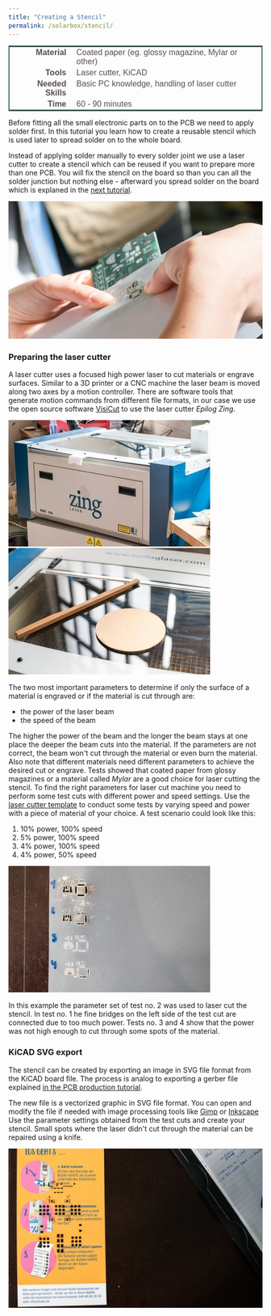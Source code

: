 ```yaml
---
title: "Creating a Stencil"
permalink: /solarbox/stencil/
---
```


<style type="text/css">
.tg  {border-collapse:collapse;border-spacing:5;border-color:#416960;border-width:2px; border-style:solid;}
.tg td{font-family:Arial, sans-serif;font-size:16px;padding:2px 10px;border-style:solid;border-width:0px;overflow:hidden;word-break:normal;border-color:#bbb;color:#594F4F;}
.tg .tg-rmb8{font-weight:bold;vertical-align:top; text-align:right;}
.tg .tg-rmb9{vertical-align:top}
.tg .tg-yw4l{font-weight:bold;vertical-align:top; text-align:right;}
.tg .tg-yw42{vertical-align:top}
</style>

<table class="tg">
  <tr>
    <td class="tg-yw4l">Material</td>
    <td class="tg-yw42">Coated paper (eg. glossy magazine, Mylar or other)</td>
  </tr>
  <tr>
    <td class="tg-rmb8">Tools</td>
    <td class="tg-rmb9">Laser cutter, KiCAD</td>
  </tr>
  <tr>
    <td class="tg-yw4l">Needed Skills<br></td>
    <td class="tg-yw42">Basic PC knowledge, handling of laser cutter</td>
  </tr>
  <tr>
    <td class="tg-rmb8">Time</td>
    <td class="tg-rmb9">60 - 90 minutes</td>
  </tr>
</table>

Before fitting all the small electronic parts on to the PCB we need to apply solder first. In this tutorial you learn how to create a reusable stencil which is used later to spread solder on to the whole board.

Instead of applying solder manually to every solder joint we use a laser cutter to create a stencil which can be reused if you want to prepare more than one PCB. You will fix the stencil on the board so than you can all the solder junction but nothing else - afterward you spread solder on the board which is explaned in the [next tutorial](/solarbox/smt_soldering).

![fitting the stencil onto the PCB](/media_files/stencil_fit.jpg)

### Preparing the laser cutter

A laser cutter uses a focused high power laser to cut materials or engrave surfaces. Similar to a 3D printer or a CNC machine the laser beam is moved along two axes by a motion controller. There are software tools that generate motion commands from different file formats, in our case we use the open source software [VisiCut](http://hci.rwth-aachen.de/visicut-download) to use the laser cutter *Epilog Zing*.

![Epilog Zing laser cutter](/media_files/epilog_zing.jpg) ![Epilog Zing laser cutter with materials](/media_files/laser_cutter_with_materials.jpg)

The two most important parameters to determine if only the surface of a material is engraved or if the material is cut through are:
- the power of the laser beam
- the speed of the beam

The higher the power of the beam and the longer the beam stays at one place the deeper the beam cuts into the material. If the parameters are not correct, the beam won't cut through the material or even burn the material. Also note that different materials need different parameters to achieve the desired cut or engrave. Tests showed that coated paper from glossy magazines or a material called *Mylar* are a good choice for laser cutting the stencil. To find the right parameters for laser cut machine you need to perform some test cuts with different power and speed settings. Use the [laser cutter template](/media_files/lasercut_test.svg) to conduct some tests by varying speed and power with a piece of material of your choice. A test scenario could look like this:

1. 10% power, 100% speed
2. 5% power, 100% speed
3. 4% power, 100% speed
4. 4% power, 50% speed

![laser cutting test with different parameters](/media_files/stencil_parametertest.jpg)

In this example the parameter set of test no. 2 was used to laser cut the stencil. In test no. 1 he fine bridges on the left side of the test cut are connected due to too much power. Tests no. 3 and 4 show that the power was not high enough to cut through some spots of the material.

### KiCAD SVG export

The stencil can be created by exporting an image in SVG file format from the KiCAD board file. The process is analog to exporting a gerber file explained [in the PCB production tutorial](pcb_production.md).

<!--
`Hier noch Klick-Video und/oder Beschreibung für SVG export!`
-->

The new file is a vectorized graphic in SVG file format. You can open and modify the file if needed with image processing tools like [Gimp](https://www.gimp.org) or [Inkscape](https) Use the parameter settings obtained from the test cuts and create your stencil. Small spots where the laser didn't cut through the material can be repaired using a knife.

![Finished stencil](/media_files/stencil_finished.jpg)
